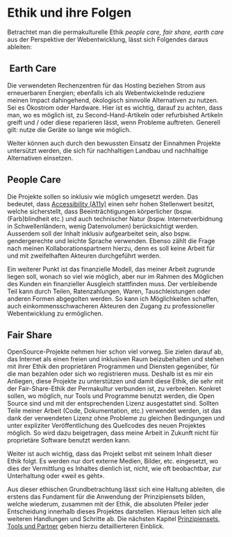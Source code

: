# Ethik und ihre Folgen

Betrachtet man die permakulturelle Ethik *people care, fair share, earth care* aus der Perspektive der Webentwicklung, lässt sich Folgendes daraus ableiten:

##  Earth Care

Die verwendeten Rechenzentren für das Hosting beziehen Strom aus erneuerbaren Energien; ebenfalls ich als Webentwickelnde reduziere meinen Impact dahingehend, ökologisch sinnvolle Alternativen zu nutzen. Sei es Ökostrom oder Hardware. Hier ist es wichtig, darauf zu achten, dass man, wo es möglich ist, zu Second-Hand-Artikeln oder refurbished Artikeln greift und / oder diese reparieren lässt, wenn Probleme auftreten. Generell gilt: nutze die Geräte so lange wie möglich.

Weiter können auch durch den bewussten Einsatz der Einnahmen Projekte untersützt werden, die sich für nachhaltigen Landbau und nachhaltige Alternativen einsetzen.

## People Care

Die Projekte sollen so inklusiv wie möglich umgesetzt werden. Das bedeutet, dass [Accessibility (A11y)](https://developer.mozilla.org/en-US/docs/Web/Accessibility) einen sehr hohen Stellenwert besitzt, welche sicherstellt, dass Beeinträchtigungen körperlicher (bspw.(Farb)blindheit etc.) und auch technischer Natur (bspw. Internetverbidnung in Schwellenländern, wenig Datenvolumen) berücksichtigt werden. Ausserdem soll der Inhalt inklusiv aufgearbeitet sein, also bspw. gendergerechte und leichte Sprache verwenden. Ebenso zählt die Frage nach meinen Kollaborationspartnern hierzu, denn es soll keine Arbeit für und mit zweifelhaften Akteuren durchgeführt werden.

Ein weiterer Punkt ist das finanzielle Modell, das meiner Arbeit zugrunde liegen soll, wonach so viel wie möglich, aber nur im Rahmen des Möglichen des Kunden ein finanzieller Ausgleich stattfinden muss. Der verbleibende Teil kann durch Teilen, Ratenzahlungen, Waren, Tauschleistungen oder anderen Formen abgegolten werden. So kann ich Möglichkeiten schaffen, auch einkommensschwacheren Akteuren den Zugang zu professioneller Webentwicklung zu ermöglichen.

## Fair Share

OpenSource-Projekte nehmen hier schon viel vorweg. Sie zielen darauf ab, das Internet als einen freien und inklusiven Raum beizubehalten und stehen mit ihrer Ethik den proprietären Programmen und Diensten gegenüber, für die man bezahlen oder sich wo registrieren muss. Deshalb ist es mir ein Anliegen, diese Projekte zu unterstützen und damit diese Ethik, die sehr mit der Fair-Share-Ethik der Permakultur verbunden ist, zu verbreiten. Konkret sollen, wo möglich, nur Tools und Programme benutzt werden, die Open Source sind und mit der entsprechenden Lizenz ausgestattet sind. Sollten Teile meiner Arbeit (Code, Dokumentation, etc.) verwendet werden, ist das dank der verwendeten Lizenz ohne Probleme zu gleichen Bedingungen und unter expliziter Veröffentlichung des Quellcodes des neuen Projektes möglich. So wird dazu beigetragen, dass meine Arbeit in Zukunft nicht für proprietäre Software benutzt werden kann.

Weiter ist auch wichtig, dass das Projekt selbst mit seinem Inhalt dieser Ethik folgt. Es werden nur dort externe Medien, Bilder, etc. eingesetzt, wo dies der Vermittlung es Inhaltes dienlich ist, nicht, wie oft beobachtbar, zur Unterhaltung oder «weil es geht».

Aus dieser ethischen Grundbetrachtung lässt sich eine Haltung ableiten, die erstens das Fundament für die Anwendung der Prinzipiensets bilden, welche wiederum, zusammen mit der Ethik, die absoluten Pfeiler jeder Entscheidung innerhalb dieses Projektes darstellen. Hieraus leiten sich alle weiteren Handlungen und Schritte ab. Die nächsten Kapitel [Prinzipiensets](../../documentation/design/principle-sets.md), [Tools und Partner](../../documentation/design/tools-partner.md) geben hierzu detaillierteren Einblick.
